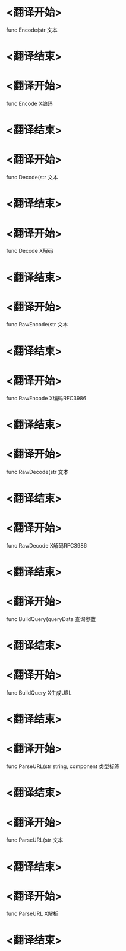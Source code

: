 
# <翻译开始>
func Encode(str
文本
# <翻译结束>

# <翻译开始>
func Encode
X编码
# <翻译结束>

# <翻译开始>
func Decode(str
文本
# <翻译结束>

# <翻译开始>
func Decode
X解码
# <翻译结束>

# <翻译开始>
func RawEncode(str
文本
# <翻译结束>

# <翻译开始>
func RawEncode
X编码RFC3986
# <翻译结束>

# <翻译开始>
func RawDecode(str
文本
# <翻译结束>

# <翻译开始>
func RawDecode
X解码RFC3986
# <翻译结束>

# <翻译开始>
func BuildQuery(queryData
查询参数
# <翻译结束>

# <翻译开始>
func BuildQuery
X生成URL
# <翻译结束>

# <翻译开始>
func ParseURL(str string, component
类型标签
# <翻译结束>

# <翻译开始>
func ParseURL(str
文本
# <翻译结束>

# <翻译开始>
func ParseURL
X解析
# <翻译结束>
